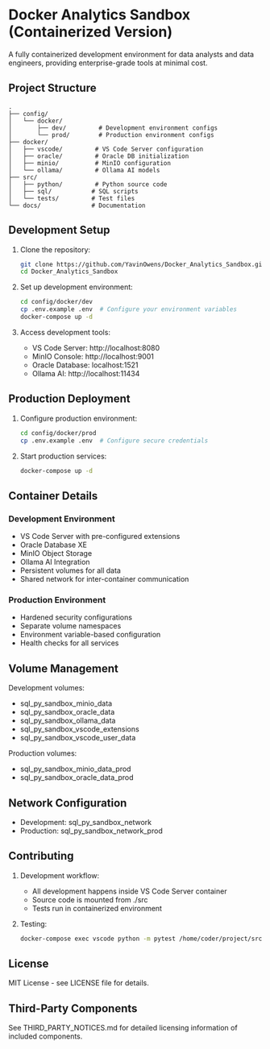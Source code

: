 # Docker Analytics Sandbox (Containerized Version)

A fully containerized development environment for data analysts and data engineers, providing enterprise-grade tools at minimal cost.

## Project Structure

```
.
├── config/
│   └── docker/
│       ├── dev/         # Development environment configs
│       └── prod/        # Production environment configs
├── docker/
│   ├── vscode/         # VS Code Server configuration
│   ├── oracle/         # Oracle DB initialization
│   ├── minio/          # MinIO configuration
│   └── ollama/         # Ollama AI models
├── src/
│   ├── python/         # Python source code
│   ├── sql/           # SQL scripts
│   └── tests/         # Test files
└── docs/              # Documentation
```

## Development Setup

1. Clone the repository:
   ```bash
   git clone https://github.com/YavinOwens/Docker_Analytics_Sandbox.git
   cd Docker_Analytics_Sandbox
   ```

2. Set up development environment:
   ```bash
   cd config/docker/dev
   cp .env.example .env  # Configure your environment variables
   docker-compose up -d
   ```

3. Access development tools:
   - VS Code Server: http://localhost:8080
   - MinIO Console: http://localhost:9001
   - Oracle Database: localhost:1521
   - Ollama AI: http://localhost:11434

## Production Deployment

1. Configure production environment:
   ```bash
   cd config/docker/prod
   cp .env.example .env  # Configure secure credentials
   ```

2. Start production services:
   ```bash
   docker-compose up -d
   ```

## Container Details

### Development Environment
- VS Code Server with pre-configured extensions
- Oracle Database XE
- MinIO Object Storage
- Ollama AI Integration
- Persistent volumes for all data
- Shared network for inter-container communication

### Production Environment
- Hardened security configurations
- Separate volume namespaces
- Environment variable-based configuration
- Health checks for all services

## Volume Management

Development volumes:
- sql_py_sandbox_minio_data
- sql_py_sandbox_oracle_data
- sql_py_sandbox_ollama_data
- sql_py_sandbox_vscode_extensions
- sql_py_sandbox_vscode_user_data

Production volumes:
- sql_py_sandbox_minio_data_prod
- sql_py_sandbox_oracle_data_prod

## Network Configuration

- Development: sql_py_sandbox_network
- Production: sql_py_sandbox_network_prod

## Contributing

1. Development workflow:
   - All development happens inside VS Code Server container
   - Source code is mounted from ./src
   - Tests run in containerized environment

2. Testing:
   ```bash
   docker-compose exec vscode python -m pytest /home/coder/project/src/tests
   ```

## License

MIT License - see LICENSE file for details.

## Third-Party Components

See THIRD_PARTY_NOTICES.md for detailed licensing information of included components.
